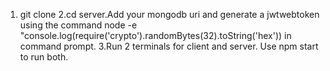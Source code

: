 1. git clone
2.cd server.Add your mongodb uri and generate a jwtwebtoken using the command node -e "console.log(require('crypto').randomBytes(32).toString('hex')) in command prompt.
3.Run 2 terminals for client and server. Use npm start to run both.
